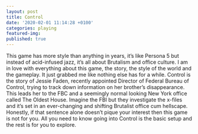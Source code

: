 ```yaml
---
layout: post
title: Control
date: '2020-02-01 11:14:28 +0100'
categories: playing
featured-img:
published: true
---
```

This game has more style than anything in years, it’s like Persona 5 but instead of acid-infused jazz, it’s all about Brutalism and office culture. I am in love with everything about this game, the story, the style of the world and the gameplay. It just grabbed me like nothing else has for a while. Control is the story of Jessie Faden, recently appointed Director of Federal Bureau of Control, trying to track down information on her brother’s disappearance. This leads her to the FBC and a seemingly normal looking New York office called The Oldest House. Imagine the FBI but they investigate the x-files and it’s set in an ever-changing and shifting Brutalist office cum hellscape. Honestly, if that sentence alone doesn’t pique your interest then this game is not for you. All you need to know going into Control is the basic setup and the rest is for you to explore.
